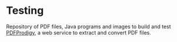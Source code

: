 Testing
=======

Repository of PDF files, Java programs and images to build and test [PDFProdigy](http://www.pdfprodigy.com), a web service to extract and convert PDF files.

